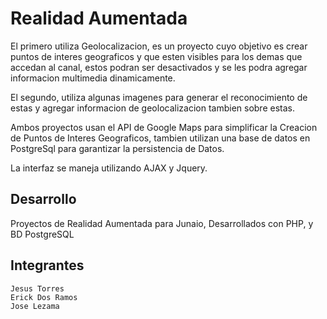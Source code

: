 Realidad Aumentada
==================

El primero utiliza Geolocalizacion, es un proyecto cuyo objetivo es crear puntos de interes geograficos y que esten visibles para los demas que accedan al canal, estos podran ser desactivados y se les podra agregar informacion multimedia dinamicamente.

El segundo, utiliza algunas imagenes para generar el reconocimiento de estas y agregar informacion de geolocalizacion tambien sobre estas.

Ambos proyectos usan el API de Google Maps para simplificar la Creacion de Puntos de Interes Geograficos, tambien utilizan una base de datos en PostgreSql para garantizar la persistencia de Datos.

La interfaz se maneja utilizando AJAX y Jquery.

Desarrollo
----------
Proyectos de Realidad Aumentada para Junaio, Desarrollados con PHP, y BD PostgreSQL

Integrantes
-----------
    Jesus Torres
    Erick Dos Ramos
    Jose Lezama


